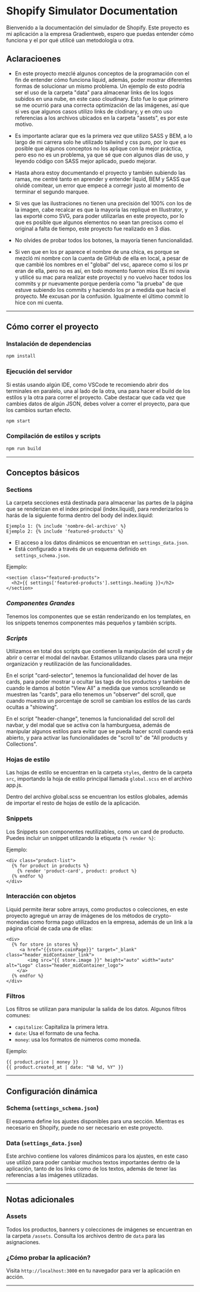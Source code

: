 # Shopify Simulator Documentation

Bienvenido a la documentación del simulador de Shopify. Este proyecto es mi aplicación a la empresa Gradientweb, espero que puedas entender cómo funciona y el por qué utilicé uan metodología u otra.

## **Aclaracioenes**

- En este proyecto mezclé algunos conceptos de la programación con el fin de entender cómo funciona liquid, además, poder mostrar diferentes formas de solucionar un mismo problema. Un ejemplo de esto podría ser el uso de la carpeta "data" para almacenar links de los logos subidos en una nube, en este caso cloudinary. Esto fue lo que primero se me ocurrió para una correcta optimización de las imágenes, así que si ves que algunos casos utilizo links de clodinary, y en otro uso referencias a los archivos ubicados en la carpeta "assets", es por este motivo.

- Es importante aclarar que es la primera vez que utilizo SASS y BEM, a lo largo de mi carrera solo he utilizado tailwind y css puro, por lo que es posible que algunos conceptos no los aplique con la mejor práctica, pero eso no es un problema, ya que sé que con algunos días de uso, y leyendo código con SASS mejor aplicado, puedo mejorar.

- Hasta ahora estoy documentando el proyecto y también subiendo las ramas, me centré tanto en aprender y entender liquid, BEM y SASS que olvidé comitear, un error que empecé a corregir justo al momento de terminar el segundo marquee.

- Si ves que las ilustraciones no tienen una precisión del 100% con los de la imagen, cabe recalcar es que la mayoría las repliqué en Illustrator, y las exporté como SVG, para poder utilizarlas en este proyecto, por lo que es posible que algunos elementos no sean tan precisos como el original a falta de tiempo, este proyecto fue realizado en 3 días.

- No olvides de probar todos los botones, la mayoría tienen funcionalidad.

- Si ven que en los pr aparece el nombre de una chica, es porque se mezcló mi nombre con la cuenta de GitHub de ella en local, a pesar de que cambié los nombres en el "global" del vsc, aparece como si los pr eran de ella, pero no es así, en todo momento fueron míos (Es mi novia y utilicé su mac para realizar este proyecto) y no vuelvo hacer todos los commits y pr nuevamente porque perdería como "la prueba" de que estuve subiendo los commits y haciendo los pr a medida que hacía el proyecto. Me excusan por la confusión. Igualmente el último commit lo hice con mi cuenta.



---

## **Cómo correr el proyecto**

### **Instalación de dependencias**

```bash
npm install
```

### **Ejecución del servidor**

Si estás usando algún IDE, como VSCode te recomiendo abrir dos terminales en paralelo, una al lado de la otra, una para hacer el build de los estilos y la otra para correr el proyecto. Cabe destacar que cada vez que cambies datos de algún JSON, debes volver a correr el proyecto, para que los cambios surtan efecto.

```bash
npm start
```

### **Compilación de estilos y scripts**

```bash
npm run build
```

---

## **Conceptos básicos**


### **Sections**

La carpeta secciones está destinada para almacenar las partes de la página que se renderizan en el index principal (index.liquid), para renderizarlos lo harás de la siguiente forma dentro del body del index.liquid:

```
Ejemplo 1: {% include 'nombre-del-archivo' %}
Ejemplo 2: {% include 'featured-products' %}
```


- El acceso a los datos dinámicos se encuentran en `settings_data.json`.
- Está configurado a través de un esquema definido en `settings_schema.json`.

Ejemplo:

```liquid
<section class="featured-products">
  <h2>{{ settings['featured-products'].settings.heading }}</h2>
</section>
```

### ***Componentes Grandes***

Tenemos los componentes que se están renderizando en los templates, en los snippets tenemos componentes más pequeños y también scripts.

### ***Scripts***

Utilizamos en total dos scripts que contienen la manipulación del scroll y de abrir o cerrar el modal del navbar. Estamos utilizando clases para una mejor organización y reutilización de las funcionalidades.

En el script "card-selector", tenemos la funcionalidad del hover de las cards, para poder mostrar u ocultar las tags de los productos y también de cuando le damos al botón "View All" a medida que vamos scrolleando se muestren las "cards", para ello tenemos un "observer" del scroll, que cuando muestra un porcentaje de scroll se cambian los estilos de las cards ocultas a "shiowing".

En el script "header-change", tenemos la funcionalidad del scroll del navbar, y del modal que se activa con la hamburguesa, además de manipular algunos estilos para evitar que se pueda hacer scroll cuando está abierto, y para activar las funcionalidades de "scroll to" de "All products y Collections".

### **Hojas de estilo**

Las hojas de estilo se encuentran en la carpeta `styles`, dentro de la carpeta `src`, importando la hoja de estilo principal llamada `global.scss` en el archivo app.js.

Dentro del archivo global.scss se encuentran los estilos globales, además de importar el resto de hojas de estilo de la aplicación.

### **Snippets**

Los Snippets son componentes reutilizables, como un card de producto. Puedes incluir un snippet utilizando la etiqueta `{% render %}`:

Ejemplo:

```liquid
<div class="product-list">
  {% for product in products %}
    {% render 'product-card', product: product %}
  {% endfor %}
</div>
```

### **Interacción con objetos**
Liquid permite iterar sobre arrays, como productos o colecciones, en este proyecto agregué un array de imágenes de los métodos de crypto-monedas como forma pago utilizados en la empresa, además de un link a la página oficial de cada una de ellas:

```liquid
<div>
  {% for store in stores %}
     <a href="{{store.coinPage}}" target="_blank" class="header_midContainer_link">
        <img src="{{ store.image }}" height="auto" width="auto" alt="Logo" class="header_midContainer_logo">
    </a>
  {% endfor %}
</div>
```

### **Filtros**
Los filtros se utilizan para manipular la salida de los datos. Algunos filtros comunes:

- `capitalize`: Capitaliza la primera letra.
- `date`: Usa el formato de una fecha.
- `money`: usa los formatos de números como moneda.

Ejemplo:

```liquid
{{ product.price | money }}
{{ product.created_at | date: "%B %d, %Y" }}
```

---

## **Configuración dinámica**

### **Schema (`settings_schema.json`)**

El esquema define los ajustes disponibles para una sección. Mientras es necesario en Shopify, puede no ser necesario en este proyecto.

### **Data (`settings_data.json`)**

Este archivo contiene los valores dinámicos para los ajustes, en este caso use utilizó para poder cambiar muchos textos importantes dentro de la aplicación, tanto de los links como de los textos, además de tener las referencias a las imágenes utilizadas.

---

## **Notas adicionales**

### **Assets**

Todos los productos, banners y colecciones de imágenes se encuentran en la carpeta `/assets`. Consulta los archivos dentro de `data` para las asignaciones.

### **¿Cómo probar la aplicación?**
Visita `http://localhost:3000` en tu navegador para ver la aplicación en acción.

---


